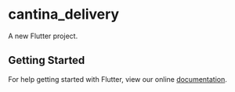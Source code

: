# cantina_delivery

A new Flutter project.

## Getting Started

For help getting started with Flutter, view our online
[documentation](https://flutter.io/).
